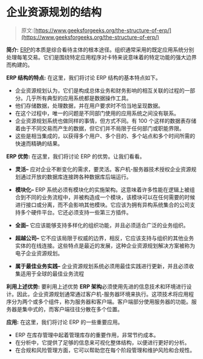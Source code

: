 # 企业资源规划的结构

> 原文:[https://www.geeksforgeeks.org/the-structure-of-erp/](https://www.geeksforgeeks.org/the-structure-of-erp/)

**简介:**
[ERP](https://www.geeksforgeeks.org/introduction-to-erp/)的本质是综合看待主体的根本途径。组织通常采用的既定应用系统分别处理每笔交易。它们是围绕特定应用程序对卡特来说意味着的特定功能的强大边界而构建的。

**ERP 结构的特点:**
在这里，我们将讨论 ERP 结构的基本特点如下。

*   企业资源规划认为，它们是构成总体业务和财务影响的相互关联的过程的一部分。几乎所有典型的应用系统都是数据操作工具。
*   他们存储数据，处理数据，并在用户要求时不恰当地呈现数据。
*   在这个过程中，唯一的问题是不同部门使用的应用系统之间没有联系。
*   企业资源规划系统也做同样的事情，但方式不同。有 100 个这样的数据表存储着由于不同交易而产生的数据，但它们并不局限于任何部门或职能界限。
*   这些是相当集成的，以获得多个用户、多个目的、多个站点和多个时间所需的快速而精确的结果。

**ERP 优势:**
在这里，我们将讨论 ERP 的优势。让我们看看。

*   **灵活–**
    应对企业不断变化的需求，要灵活。客户机-服务器技术授权企业资源规划通过开放的数据库连接跨各种数据库后端运行。

*   **模块化–**
    ERP 系统必须有模块化的实施架构。这意味着许多性能在逻辑上被组合到不同的业务流程中，并被构造成一个模块，该模块可以在任何需要的时候进行接口或分离，而不会影响其他模块。它应该为拥有异构系统集合的公司支持多个硬件平台。它还必须支持一些第三方插件。

*   **全面–**
    它应该能够支持多样化的组织功能，并且必须适合广泛的业务组织。

*   **超越公司–**
    它不应该局限于权威的边界，相反，它应该支持与组织的其他业务实体的在线连接。这些特点是最近的发展，这种企业资源规划解决方案被称为电子企业资源规划。

*   **属于最佳业务实践–**
    企业资源规划系统必须用最佳实践进行更新，并且必须收集适用于全球的最佳业务流程

**利用上述优势:**
要利用上述优势 **ERP 架构**必须使用先进的信息技术和环境进行设计。因此，企业资源规划通常通过客户机-服务器环境来执行。这项技术将应用程序分为两个或多个组件，称为服务器和客户端。客户端部分使用服务器的功能。服务器是集中式的，而客户端往往分散在多个位置。

**应用:**
在这里，我们将讨论 ERP 的一些重要应用。

*   ERP 在库存管理中起着管理库存的重要作用，非常节约成本。
*   在分析中，它提供了足够的信息来可视化整体结构，以便进行更好的分析。
*   在合规和风险管理方面，它可以帮助您在每个阶段管理和维护风险和合规性。